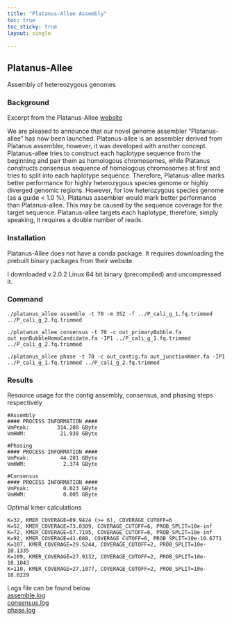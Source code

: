 ```yaml
---
title: "Platanus-Allee Assembly"
toc: true
toc_sticky: true
layout: single
   
---
```


## Platanus-Allee
Assembly of hetereozygous genomes

### Background
Excerpt from the Platanus-Allee [website](http://platanus.bio.titech.ac.jp/platanus2)

We are pleased to announce that our novel genome assembler “Platanus-allee” has now been launched. Platanus-allee is an assembler derived from Platanus assembler, however, it was developed with another concept. Platanus-allee tries to construct each haplotype sequence from the beginning and pair them as homologous chromosomes, while Platanus constructs consensus sequence of homologous chromosomes at first and tries to split into each haplotype sequence. Therefore, Platanus-allee marks better performance for highly heterozygous species genome or highly diverged genomic regions. However, for low heterozygous species genome (as a guide < 1.0 %), Platanus assembler would mark better performance than Platanus-allee. This may be caused by the sequence coverage for the target sequence. Platanus-allee targets each haplotype, therefore, simply speaking, it requires a double number of reads.

### Installation
Platanus-Allee does not have a conda package. It requires downloading the prebuilt binary packages from their website. 

I downloaded v.2.0.2 Linux 64 bit binary (precompiled) and uncompressed it. 

### Command

```
./platanus_allee assemble -t 70 -m 352 -f ../P_cali_g_1.fq.trimmed ../P_cali_g_2.fq.trimmed 

./platanus_allee consensus -t 70 -c out_primaryBubble.fa out_nonBubbleHomoCandidate.fa -IP1 ../P_cali_g_1.fq.trimmed ../P_cali_g_2.fq.trimmed 

./platanus_allee phase -t 70 -c out_contig.fa out_junctionKmer.fa -IP1 ../P_cali_g_1.fq.trimmed ../P_cali_g_2.fq.trimmed 
```

### Results

Resource usage for the contig assembly, consensus, and phasing steps respectively
```
#Assembly
#### PROCESS INFORMATION ####
VmPeak:         314.208 GByte
VmHWM:           21.938 GByte

#Phasing
#### PROCESS INFORMATION ####
VmPeak:          44.281 GByte
VmHWM:            2.374 GByte

#Consensus
#### PROCESS INFORMATION ####
VmPeak:           0.023 GByte
VmHWM:            0.005 GByte
```

Optimal kmer calculations
```
K=32, KMER_COVERAGE=89.9424 (>= 6), COVERAGE_CUTOFF=6
K=52, KMER_COVERAGE=73.8309, COVERAGE_CUTOFF=6, PROB_SPLIT=10e-inf
K=72, KMER_COVERAGE=57.7195, COVERAGE_CUTOFF=6, PROB_SPLIT=10e-inf
K=92, KMER_COVERAGE=41.608, COVERAGE_CUTOFF=6, PROB_SPLIT=10e-10.6771
K=107, KMER_COVERAGE=29.5244, COVERAGE_CUTOFF=2, PROB_SPLIT=10e-10.1335
K=109, KMER_COVERAGE=27.9132, COVERAGE_CUTOFF=2, PROB_SPLIT=10e-10.1843
K=110, KMER_COVERAGE=27.1077, COVERAGE_CUTOFF=2, PROB_SPLIT=10e-10.0229
```

Logs file can be found below   
[assemble.log](/assets/images/platanus-allee/assemble.log)   
[consensus.log](/assets/images/platanus-allee/consensus.log)   
[phase.log](/assets/images/platanus-allee/phase.log)   